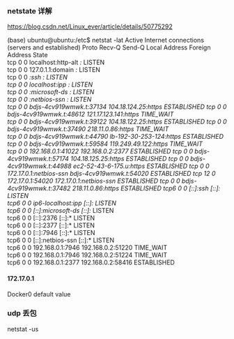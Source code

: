 ### netstate 详解
https://blog.csdn.net/Linux_ever/article/details/50775292



(base) ubuntu@ubuntu:/etc$ netstat -lat 
Active Internet connections (servers and established)
Proto Recv-Q Send-Q Local Address           Foreign Address         State      
tcp        0      0 localhost:http-alt      *:*                     LISTEN     
tcp        0      0 127.0.1.1:domain        *:*                     LISTEN     
tcp        0      0 *:ssh                   *:*                     LISTEN     
tcp        0      0 localhost:ipp           *:*                     LISTEN     
tcp        0      0 *:microsoft-ds          *:*                     LISTEN     
tcp        0      0 *:netbios-ssn           *:*                     LISTEN     
tcp        0      0 bdjs-4cv919wmwk.t:37134 104.18.124.25:https     ESTABLISHED
tcp        0      0 bdjs-4cv919wmwk.t:48612 121.17.123.141:https    TIME_WAIT  
tcp        0      0 bdjs-4cv919wmwk.t:39122 104.18.122.25:https     ESTABLISHED
tcp        0      0 bdjs-4cv919wmwk.t:37490 218.11.0.86:https       TIME_WAIT  
tcp        0      0 bdjs-4cv919wmwk.t:44790 lb-192-30-253-124:https ESTABLISHED
tcp        0      0 bdjs-4cv919wmwk.t:59584 119.249.49.122:https    TIME_WAIT  
tcp        0      0 192.168.0.1:41022       192.168.0.2:2377        ESTABLISHED
tcp        0      0 bdjs-4cv919wmwk.t:57174 104.18.125.25:https     ESTABLISHED
tcp        0      0 bdjs-4cv919wmwk.t:44988 ec2-52-43-6-175.u:https ESTABLISHED
tcp        0      0 172.17.0.1:netbios-ssn  bdjs-4cv919wmwk.t:54020 ESTABLISHED
tcp       12      0 172.17.0.1:54020        172.17.0.1:netbios-ssn  ESTABLISHED
tcp        0      0 bdjs-4cv919wmwk.t:37482 218.11.0.86:https       ESTABLISHED
tcp6       0      0 [::]:ssh                [::]:*                  LISTEN     
tcp6       0      0 ip6-localhost:ipp       [::]:*                  LISTEN     
tcp6       0      0 [::]:microsoft-ds       [::]:*                  LISTEN     
tcp6       0      0 [::]:2376               [::]:*                  LISTEN     
tcp6       0      0 [::]:2377               [::]:*                  LISTEN     
tcp6       0      0 [::]:7946               [::]:*                  LISTEN     
tcp6       0      0 [::]:netbios-ssn        [::]:*                  LISTEN     
tcp6       0      0 192.168.0.1:7946        192.168.0.2:51220       TIME_WAIT  
tcp6       0      0 192.168.0.1:7946        192.168.0.2:51224       TIME_WAIT  
tcp6       0      0 192.168.0.1:2377        192.168.0.2:58416       ESTABLISHED



#### 172.17.0.1

Docker0 default value 



### udp 丢包

netstat -us



